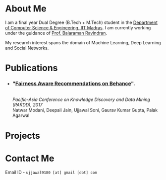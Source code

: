 # About Me

I am a final year Dual Degree (B.Tech + M.Tech) student in the [Department of Computer Science & Engineering, IIT Madras](www.cse.iitm.ac.in). I am currently working under the guidance of [Prof. Balaraman Ravindran](www.cse.iitm.ac.in/~ravi). 

My research interest spans the domain of Machine Learning, Deep Learning and Social Networks.


# Publications
<ul>
<li> <h3> "<a href="https://link.springer.com/chapter/10.1007/978-3-319-57529-2_12">Fairness Aware Recommendations on Behance</a>". </h3> <br>
  <i> Pacific-Asia Conference on Knowledge Discovery and Data Mining (PAKDD), 2017 </i> <br>
  Natwar Modani, Deepali Jain, Ujjawal Soni, Gaurav Kumar Gupta, Palak Agarwal
</li>
</ul>


# Projects



# Contact Me
Email ID - `ujjawal9180 [at] gmail [dot] com`
